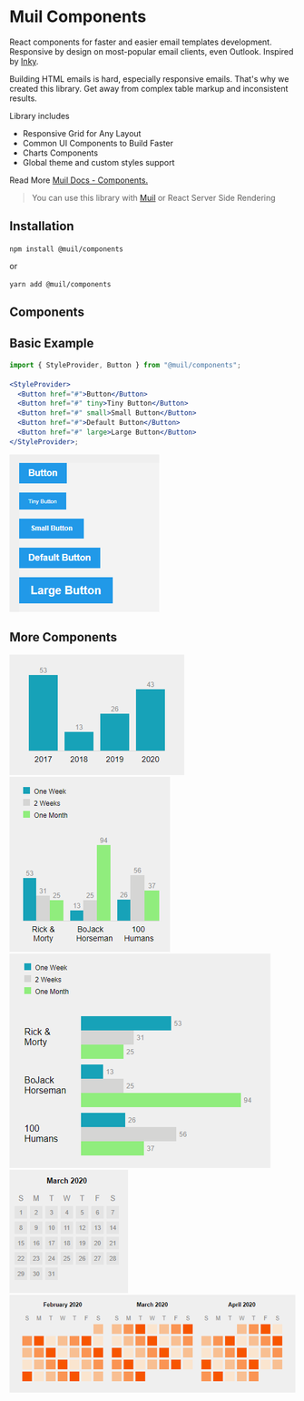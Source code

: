 # Muil Components

React components for faster and easier email templates development.
Responsive by design on most-popular email clients, even Outlook. Inspired by [Inky](https://github.com/foundation/inky).

Building HTML emails is hard, especially responsive emails. That's why we created this library. Get away from complex table markup and inconsistent results.

Library includes

- Responsive Grid for Any Layout
- Common UI Components to Build Faster
- Charts Components
- Global theme and custom styles support

Read More [Muil Docs - Components.](https://docs.muil.io/docs/components/intro/)

> You can use this library with [Muil](https://www.muil.io) or React Server Side Rendering

## Installation

`npm install @muil/components`

or

`yarn add @muil/components`

## Components

<!--COMPONENTS!-->

## Basic Example

```jsx
import { StyleProvider, Button } from "@muil/components";

<StyleProvider>
  <Button href="#">Button</Button>
  <Button href="#" tiny>Tiny Button</Button>
  <Button href="#" small>Small Button</Button>
  <Button href="#">Default Button</Button>
  <Button href="#" large>Large Button</Button>
</StyleProvider>;
```

![Buttons](media/buttons.png)

## More Components

![Bar Chart](media/bar-chart.png)
![Multiple Bar Chart](media/multiple-bar-chart.png)
![Multiple Bar Chart](media/multiple-hor-bar-chart.png)
![Calendar](media/calendar.png)
![Heat map](media/heat-map.png)
